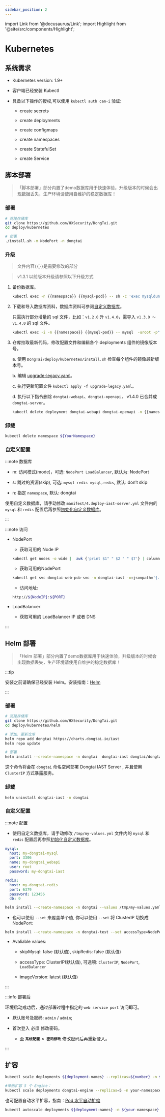```yaml
---
sidebar_position: 2
---
```


import Link from '@docusaurus/Link';
import Highlight from '@site/src/components/Highlight';

# Kubernetes
## 系统需求

* Kubernetes version: 1.9+

* 客户端已经安装 Kubectl

* 具备以下操作的授权,可以使用 `kubectl auth can-i` 验证:

    * create secrets

    * create deployments

    * create configmaps

    * create namespaces

    * create StatefulSet

    * create Service



## 脚本部署

> 「脚本部署」部分内置了demo数据库用于快速体验，升级版本的时候会出现数据丢失，生产环境请使用自维护的稳定数据库！

### 部署

```bash
# 克隆存储库
git clone https://github.com/HXSecurity/DongTai.git
cd deploy/kubernetes

# 部署
./install.sh -m NodePort -n dongtai
```

### 升级

> 文件内容`{{}}`是需要修改的部分

> v1.3.1 以前版本升级请参照以下升级方式 

1. 备份数据库。

	```bash
	kubectl exec -n {{namespace}} {{mysql-pod}} -- sh -c 'exec mysqldump --all-databases -uroot -p"dongtai-iast"' > dongtai-mysql-bak-$(date '+%Y-%m-%d').sql
	```

2. 下载和导入数据库资料，数据库资料可参阅[自定义数据库](initial-sql-config)。

	只需执行部分增量的 sql 文件，比如：`v1.2.0` 升 `v1.4.0`，需导入 `v1.3.0 ～ v1.4.0` 的 sql 文件。

	```bash
	kubectl exec -i -n {{namespace}} {{mysql-pod}} -- mysql  -uroot -p"dongtai-iast" dongtai_webapi < *.sql
	```
3. 仓库拉取最新代码，修改配置文件和编辑各个 deployments 组件的镜像版本号。

	a. 使用 `DongTai/deploy/kubernetes/install.sh` 检查每个组件的镜像最新版本号。

	b. 编辑 [upgrade-legacy.yaml](https://github.com/HXSecurity/DongTai/blob/main/deploy/kubernetes/upgrade-legacy.yaml)。
	
	c. 执行更新配置文件 `kubectl apply -f upgrade-legacy.yaml`。

	d. 执行以下指令删除 `dongtai-webapi`、`dongtai-openapi`， v1.4.0 已合并成 `dongtai-server`。
	
	```bash
	kubectl delete deployment dongtai-webapi dongtai-openapi -n {{namespace}}
	```


### 卸载

```bash
kubectl delete namespace ${YourNamespace}
```


### 自定义配置

:::note 数据库

* m: 访问模式(mode)，可选: `NodePort LoadBalancer`, 默认为: NodePort

* s: 跳过的资源(skip), 可选: `mysql redis mysql,redis`, 默认: don’t skip

* n: 指定 `namespace`, 默认: dongtai


使用自定义数据库，请手动修改 `manifest/4.deploy-iast-server.yml` 文件内的 `mysql` 和 `redis` 配置后再参照[初始化自定义数据库](initial-sql-config)。

:::

:::note 访问

* NodePort

	* 获取可用的 Node IP

	```bash
	kubectl get nodes -o wide |  awk {'print $1" " $2 " " $7'} | column -t
	```

	* 获取可用的NodePort

	```bash
	kubectl get svc dongtai-web-pub-svc -n dongtai-iast -o=jsonpath='{.spec.ports[0].nodePort}'
	```

	* 访问地址:

	```bash
	http://${NodeIP}:${PORT}
	```

* LoadBalancer

	* 获取可用的 LoadBalancer IP 或者 DNS

:::


## Helm 部署
> 「Helm 部署」部分内置了demo数据库用于快速体验，升级版本的时候会出现数据丢失，生产环境请使用自维护的稳定数据库！

:::tip

安装之前请确保已经安装 Helm。安装指南：[Helm](https://helm.sh/docs/intro/install/)

:::

### 部署

```bash
# 克隆存储库
git clone https://github.com/HXSecurity/DongTai.git
cd deploy/kubernetes/helm

# 添加、更新仓库
helm repo add dongtai https://charts.dongtai.io/iast
helm repo update

# 部署
helm install --create-namespace -n dongtai  dongtai-iast dongtai/dongtai-iast
```
这个命令将会在 `dongtai` 命名空间部署 Dongtai IAST Server , 并且使用 `ClusterIP` 方式暴露服务。

### 卸载

```bash
helm uninstall dongtai-iast -n dongtai
```

### 自定义配置

:::note 配置

* 使用自定义数据库，请手动修改 `/tmp/my-values.yml` 文件内的 `mysql` 和 `redis` 配置后再参照[初始化自定义数据库](initial-sql-config)。

```yml title="/tmp/my-values.yml"
mysql:
  host: my-dongtai-mysql
  port: 3306
  name: my-dongtai_webapi
  user: root
  password: my-dongtai-iast

redis:
  host: my-dongtai-redis
  port: 6379
  password: 123456
  db: 0
```

```bash
helm install --create-namespace -n dongtai --values /tmp/my-values.yaml dongtai-iast dongtai/dongtai-iast
```

* 也可以使用 `--set` 来覆盖单个值, 你可以使用 `--set` 将 ClusterIP 切换成 NodePort:

```bash
helm install --create-namespace -n dongtai-test --set accessType=NodePort --set imageVersion=1.3.1 dongtai-iast dongtai/dongtai-iast
```

* Avaliable values:

	* skipMysql: false (默认值), skipRedis: false (默认值)

	* accessType: ClusterIP(默认值), 可选项: `ClusterIP`, `NodePort`, `LoadBalancer`

	* imageVersion: latest (默认值)

:::

:::info 部署后

环境启动成功后，通过部署过程中指定的 `web service port` 访问即可。

* 默认账号及密码: `admin` / `admin`;

* 首次登入 <Highlight color="#E3242B">必须</Highlight> 修改密码。

	* 至 **`系统配置 > 密码修改`** 修改密码后再重新登入。

:::

## 扩容

```bash
kubectl scale deployments ${deployment-names} --replicas=${number} -n ${your-namespace}

#举例扩容 5 个 Engine：
kubectl scale deployments dongtai-engine --replicas=5 -n your-namespace
```

也可配置自动水平扩容，指南：[Pod 水平自动扩缩](https://kubernetes.io/zh/docs/tasks/run-application/horizontal-pod-autoscale/)

```bash
kubectl autoscale deployments ${deployment-names} -n ${your-namespace} --cpu-percent=80 --min=${number} --max=${number}
```

